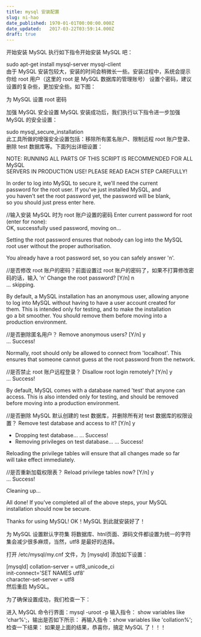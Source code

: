 ```yaml
---
title: mysql 安装配置
slug: ni-hao
date_published: 1970-01-01T00:00:00.000Z
date_updated:   2017-03-22T03:59:14.000Z
draft: true
---
```


开始安装 MySQL
执行如下指令开始安装 MySQL 吧：

sudo apt-get install mysql-server mysql-client  
由于 MySQL 安装包较大，安装的时间会稍微长一些。安装过程中，系统会提示你给 root 用户（这里的 root 是 MySQL 数据库的管理账号） 设置个密码，建议设置的复杂些，更加安全些。如下图：

为 MySQL 设置 root 密码

加强 MySQL 安全设置
MySQL 安装成功后，我们执行以下指令进一步加强 MySQL 的安全设置：

sudo mysql_secure_installation  
此工具所做的增强安全设置包括：移除所有匿名账户、限制远程 root 账户登录、删除 test 数据库等。下面列出详细设置：

NOTE: RUNNING ALL PARTS OF THIS SCRIPT IS RECOMMENDED FOR ALL MySQL  
      SERVERS IN PRODUCTION USE!  PLEASE READ EACH STEP CAREFULLY!

In order to log into MySQL to secure it, we'll need the current  
password for the root user.  If you've just installed MySQL, and  
you haven't set the root password yet, the password will be blank,  
so you should just press enter here.

//输入安装 MySQL 时为 root 账户设置的密码
Enter current password for root (enter for none):  
OK, successfully used password, moving on...

Setting the root password ensures that nobody can log into the MySQL  
root user without the proper authorisation.

You already have a root password set, so you can safely answer 'n'.

//是否修改 root 账户的密码？前面设置过 root 账户的密码了，如果不打算修改密码的话，输入 'n'
Change the root password? [Y/n] n  
 ... skipping.

By default, a MySQL installation has an anonymous user, allowing anyone  
to log into MySQL without having to have a user account created for  
them.  This is intended only for testing, and to make the installation  
go a bit smoother.  You should remove them before moving into a  
production environment.

//是否删除匿名用户？
Remove anonymous users? [Y/n] y  
 ... Success!

Normally, root should only be allowed to connect from 'localhost'.  This  
ensures that someone cannot guess at the root password from the network.

//是否禁止 root 账户远程登录？
Disallow root login remotely? [Y/n] y  
 ... Success!

By default, MySQL comes with a database named 'test' that anyone can  
access.  This is also intended only for testing, and should be removed  
before moving into a production environment.

//是否删除 MySQL 默认创建的 test 数据库，并删除所有对 test 数据库的权限设置？
Remove test database and access to it? [Y/n] y  
 - Dropping test database...
 ... Success!
 - Removing privileges on test database...
 ... Success!

Reloading the privilege tables will ensure that all changes made so far  
will take effect immediately.

//是否重新加载权限表？
Reload privilege tables now? [Y/n] y  
 ... Success!

Cleaning up...



All done!  If you've completed all of the above steps, your MySQL  
installation should now be secure.

Thanks for using MySQL!
OK！MySQL 到此就安装好了！

为 MySQL 设置默认字符集
将数据库、htnl页面、源码文件都设置为统一的字符集会减少很多麻烦，当然，utf8 是最好的选择。

打开 /etc/mysql/my.cnf 文件，为 [mysqld] 添加如下设置：

[mysqld]
collation-server = utf8_unicode_ci  
init-connect='SET NAMES utf8'  
character-set-server = utf8  
然后重启 MySQL。

为了确保设置成功，我们检查一下：

进入 MySQL 命令行界面：mysql -uroot -p
输入指令： show variables like 'char%';，输出是否如下所示： 
再输入指令：show variables like 'collation%'; 检查一下结果： 
如果是上面的结果，恭喜你，搞定 MySQL 了！！！
